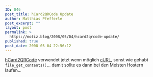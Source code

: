 ```yaml
---
ID: 846
post_title: hCard2QRCode Update
author: Matthias Pfefferle
post_excerpt: ""
layout: post
permalink: >
  https://notiz.blog/2008/05/04/hcard2qrcode-update/
published: true
post_date: 2008-05-04 22:56:12
---
```

<!-- wp:paragraph -->
<p><a href="http://microform.at/hcard2qrcode/">hCard2QRCode</a> verwendet jetzt wenn möglich <a href="http://curl.haxx.se/">cURL</a>, sonst wie gehabt <code>file_get_contents()</code>... damit sollte es dann bei den Meisten Hostern laufen...</p>
<!-- /wp:paragraph -->